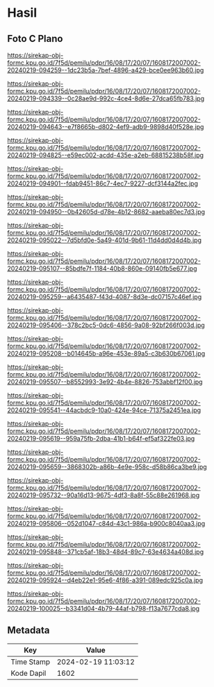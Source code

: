 # Hasil

## Foto C Plano

https://sirekap-obj-formc.kpu.go.id/7f5d/pemilu/pdpr/16/08/17/20/07/1608172007002-20240219-094259--1dc23b5a-7bef-4896-a429-bce0ee963b60.jpg

https://sirekap-obj-formc.kpu.go.id/7f5d/pemilu/pdpr/16/08/17/20/07/1608172007002-20240219-094339--0c28ae9d-992c-4ce4-8d6e-27dca65fb783.jpg

https://sirekap-obj-formc.kpu.go.id/7f5d/pemilu/pdpr/16/08/17/20/07/1608172007002-20240219-094643--e7f8665b-d802-4ef9-adb9-9898d40f528e.jpg

https://sirekap-obj-formc.kpu.go.id/7f5d/pemilu/pdpr/16/08/17/20/07/1608172007002-20240219-094825--e59ec002-acdd-435e-a2eb-68815238b58f.jpg

https://sirekap-obj-formc.kpu.go.id/7f5d/pemilu/pdpr/16/08/17/20/07/1608172007002-20240219-094901--fdab9451-86c7-4ec7-9227-dcf3144a2fec.jpg

https://sirekap-obj-formc.kpu.go.id/7f5d/pemilu/pdpr/16/08/17/20/07/1608172007002-20240219-094950--0b42605d-d78e-4b12-8682-aaeba80ec7d3.jpg

https://sirekap-obj-formc.kpu.go.id/7f5d/pemilu/pdpr/16/08/17/20/07/1608172007002-20240219-095022--7d5bfd0e-5a49-401d-9b61-11d4dd0d4d4b.jpg

https://sirekap-obj-formc.kpu.go.id/7f5d/pemilu/pdpr/16/08/17/20/07/1608172007002-20240219-095107--85bdfe7f-1184-40b8-860e-09140fb5e677.jpg

https://sirekap-obj-formc.kpu.go.id/7f5d/pemilu/pdpr/16/08/17/20/07/1608172007002-20240219-095259--a6435487-f43d-4087-8d3e-dc07157c46ef.jpg

https://sirekap-obj-formc.kpu.go.id/7f5d/pemilu/pdpr/16/08/17/20/07/1608172007002-20240219-095406--378c2bc5-0dc6-4856-9a08-92bf266f003d.jpg

https://sirekap-obj-formc.kpu.go.id/7f5d/pemilu/pdpr/16/08/17/20/07/1608172007002-20240219-095208--b014645b-a96e-453e-89a5-c3b630b67061.jpg

https://sirekap-obj-formc.kpu.go.id/7f5d/pemilu/pdpr/16/08/17/20/07/1608172007002-20240219-095507--b8552993-3e92-4b4e-8826-753abbf12f00.jpg

https://sirekap-obj-formc.kpu.go.id/7f5d/pemilu/pdpr/16/08/17/20/07/1608172007002-20240219-095541--44acbdc9-10a0-424e-94ce-71375a2451ea.jpg

https://sirekap-obj-formc.kpu.go.id/7f5d/pemilu/pdpr/16/08/17/20/07/1608172007002-20240219-095619--959a75fb-2dba-41b1-b64f-ef5af322fe03.jpg

https://sirekap-obj-formc.kpu.go.id/7f5d/pemilu/pdpr/16/08/17/20/07/1608172007002-20240219-095659--3868302b-a86b-4e9e-958c-d58b86ca3be9.jpg

https://sirekap-obj-formc.kpu.go.id/7f5d/pemilu/pdpr/16/08/17/20/07/1608172007002-20240219-095732--90a16d13-9675-4df3-8a8f-55c88e261968.jpg

https://sirekap-obj-formc.kpu.go.id/7f5d/pemilu/pdpr/16/08/17/20/07/1608172007002-20240219-095806--052d1047-c84d-43c1-986a-b900c8040aa3.jpg

https://sirekap-obj-formc.kpu.go.id/7f5d/pemilu/pdpr/16/08/17/20/07/1608172007002-20240219-095848--371cb5af-18b3-48d4-89c7-63e4634a408d.jpg

https://sirekap-obj-formc.kpu.go.id/7f5d/pemilu/pdpr/16/08/17/20/07/1608172007002-20240219-095924--d4eb22e1-95e6-4f86-a391-089edc925c0a.jpg

https://sirekap-obj-formc.kpu.go.id/7f5d/pemilu/pdpr/16/08/17/20/07/1608172007002-20240219-100025--b3341d04-4b79-44af-b798-f13a7677cda8.jpg


## Metadata

| Key        | Value               |
| ---------- | ------------------- |
| Time Stamp | 2024-02-19 11:03:12 |
| Kode Dapil | 1602                |



